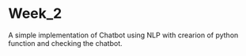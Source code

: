 # Week_2
A simple implementation of Chatbot using NLP with crearion of python function and checking the chatbot.

